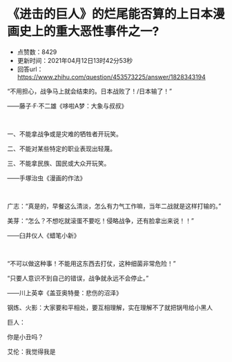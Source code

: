 # 《进击的巨人》的烂尾能否算的上日本漫画史上的重大恶性事件之一?
- 点赞数：8429
- 更新时间：2021年04月12日13时42分53秒
- 回答url：https://www.zhihu.com/question/453573225/answer/1828343194
<body>
 <p data-pid="apip1r1r">“不用担心，战争马上就会结束的。日本战败了！/日本输了！”</p>
 <p data-pid="HTJY8t-n">——藤子·F·不二雄《哆啦A梦：大象与叔叔》</p>
 <p class="ztext-empty-paragraph"><br></p>
 <p data-pid="8OZlJXQa">一、不能拿战争或是灾难的牺牲者开玩笑。</p>
 <p data-pid="SfksRKG-">二、不能对某些特定的职业表现出轻蔑。</p>
 <p data-pid="Mb6l4x-g">三、不能拿民族、国民或大众开玩笑。</p>
 <p data-pid="uLlewuQO">——手塚治虫《漫画的作法》</p>
 <p class="ztext-empty-paragraph"><br></p>
 <p data-pid="8_d6WcuM">广志：“真是的，早餐这么清淡，怎么有力气工作嘛，当年二战就是这样打输的。”</p>
 <p data-pid="p7Rl8AUu">美芽：“怎么？不想吃就滚蛋不要吃！侵略战争，还有脸拿出来说！！”</p>
 <p data-pid="Jpxxxo8C">——臼井仪人《蜡笔小新》</p>
 <p class="ztext-empty-paragraph"><br></p>
 <p data-pid="LoPPmmsp">“不可以做这种事！不能用这东西去打仗，这种细菌非常危险！”</p>
 <p data-pid="2CenKs5T">“只要人意识不到自己的错误，战争就永远不会停止。”</p>
 <p data-pid="eAgA-XK8">——川上英幸《盖亚奥特曼：悲伤的沼泽》</p>
 <p data-pid="i5RnNan9">钢炼、火影：大家要和平相处，要互相理解，实在理解不了就把锅甩给小黑人</p>
 <p data-pid="C0X-s75k">巨人：</p>
 <p data-pid="sBbsSAQS">你是小丑吗？</p>
 <p data-pid="fFsAtgNI">艾伦：我觉得我是</p>
</body>